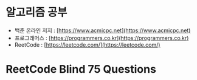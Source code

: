 # 알고리즘 공부
* 백준 온라인 저지 : [https://www.acmicpc.net](https://www.acmicpc.net)
* 프로그래머스 : [https://programmers.co.kr](https://programmers.co.kr)
* ReetCode : [https://leetcode.com/](https://leetcode.com/)
# ReetCode Blind 75 Questions
